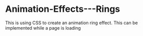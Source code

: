 # Animation-Effects---Rings
This is using CSS to create an animation ring effect. This can be implemented while a page is loading 
